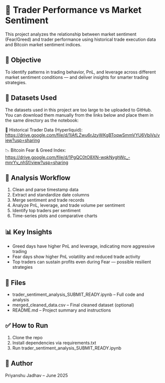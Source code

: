 # 🧠 Trader Performance vs Market Sentiment

This project analyzes the relationship between market sentiment (Fear/Greed) and trader performance using historical trade execution data and Bitcoin market sentiment indices.

## 📌 Objective
To identify patterns in trading behavior, PnL, and leverage across different market sentiment conditions — and deliver insights for smarter trading strategies.

## 📂 Datasets Used
The datasets used in this project are too large to be uploaded to GitHub. You can download them manually from the links below and place them in the same directory as the notebook:

🧾 Historical Trader Data (Hyperliquid):
https://drive.google.com/file/d/1IAfLZwu6rJzyWKgBToqwSmmVYU6VbjVs/view?usp=sharing

📉 Bitcoin Fear & Greed Index:
https://drive.google.com/file/d/1PgQC0tO8XN-wqkNyghWc_-mnrYv_nhSf/view?usp=sharing

## 🧪 Analysis Workflow
1. Clean and parse timestamp data
2. Extract and standardize date columns
3. Merge sentiment and trade records
4. Analyze PnL, leverage, and trade volume per sentiment
5. Identify top traders per sentiment
6. Time-series plots and comparative charts

## 📊 Key Insights
- Greed days have higher PnL and leverage, indicating more aggressive trading
- Fear days show higher PnL volatility and reduced trade activity
- Top traders can sustain profits even during Fear — possible resilient strategies

## 📁 Files
- trader_sentiment_analysis_SUBMIT_READY.ipynb – Full code and analysis
- merged_cleaned_data.csv – Final cleaned dataset (optional)
- README.md – Project summary and instructions

## ✅ How to Run
1. Clone the repo
2. Install dependencies via requirements.txt
3. Run trader_sentiment_analysis_SUBMIT_READY.ipynb

## 👤 Author
Priyanshu Jadhav – June 2025
